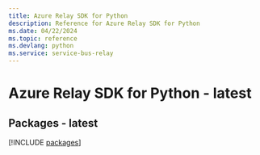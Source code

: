 ```yaml
---
title: Azure Relay SDK for Python
description: Reference for Azure Relay SDK for Python
ms.date: 04/22/2024
ms.topic: reference
ms.devlang: python
ms.service: service-bus-relay
---
```

# Azure Relay SDK for Python - latest
## Packages - latest
[!INCLUDE [packages](relay-index.md)]